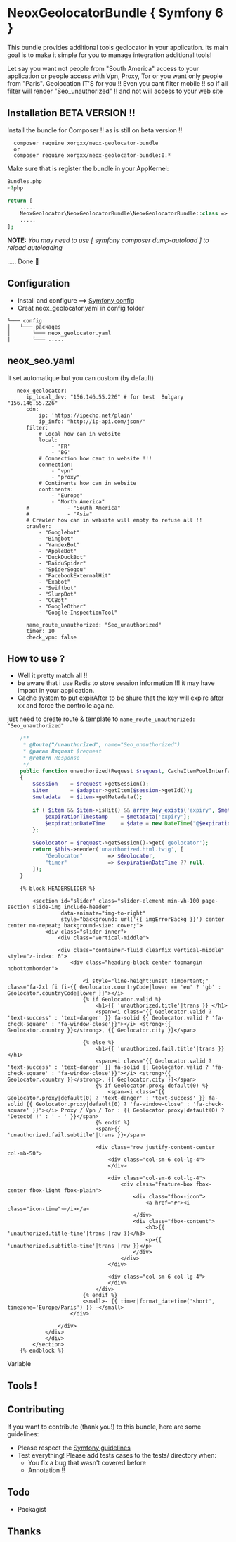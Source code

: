 # NeoxGeolocatorBundle { Symfony 6 }
This bundle provides additional tools geolocator in your application.
Its main goal is to make it simple for you to manage integration additional tools!

Let say you want not people from "South America" access to your application or people 
access with Vpn, Proxy, Tor or you want only people from "Paris". Geolocation IT'S for you !!
Even you cant filter mobile !! so if all filter will render "Seo_unauthorized" !! and not will access to your web site

## Installation BETA VERSION !!
Install the bundle for Composer !! as is still on beta version !!

````
  composer require xorgxx/neox-geolocator-bundle
  or 
  composer require xorgxx/neox-geolocator-bundle:0.*
````

Make sure that is register the bundle in your AppKernel:
```php
Bundles.php
<?php

return [
    .....
    NeoxGeolocator\NeoxGeolocatorBundle\NeoxGeolocatorBundle::class => ['all' => true],
    .....
];
```

**NOTE:** _You may need to use [ symfony composer dump-autoload ] to reload autoloading_

 ..... Done 🎈

## Configuration
* Install and configure  ==> [Symfony config](https://symfony.com/doc/current/notifier.html#installation)
* Creat neox_geolocator.yaml in config folder
```
└─── config
│   └─── packages
│       └─── neox_geolocator.yaml
|       └─── ..... 
```
## neox_seo.yaml
It set automatique but you can custom (by default)
```
   neox_geolocator:
      ip_local_dev: "156.146.55.226" # for test  Bulgary "156.146.55.226"
      cdn:
          ip: 'https://ipecho.net/plain'
          ip_info: "http://ip-api.com/json/"
      filter:
          # Local how can in website
          local:
              - 'FR'
              - 'BG'
          # Connection how cant in website !!!
          connection:
              - "vpn"
              - "proxy"
          # Continents how can in website
          continents:
              - "Europe"
              - "North America"
      #            - "South America"
      #            - "Asia"
      # Crawler how can in website will empty to refuse all !!
      crawler:
          - "Googlebot"
          - "Bingbot"
          - "YandexBot"
          - "AppleBot"
          - "DuckDuckBot"
          - "BaiduSpider"
          - "SpiderSogou"
          - "FacebookExternalHit"
          - "Exabot"
          - "Swiftbot"
          - "SlurpBot"
          - "CCBot"
          - "GoogleOther"
          - "Google-InspectionTool"
        
      name_route_unauthorized: "Seo_unauthorized"
      timer: 10
      check_vpn: false
```
## How to use ?
 * Well it pretty match all !!
 * be aware that i use Redis to store session information !!! it may have impact in your application.
 * Cache system to put expirAfter to be shure that the key will expire after xx and force the controlle againe.

just need to create route & template to `name_route_unauthorized: "Seo_unauthorized"`
````php
    /**
     * @Route("/unauthorized", name="Seo_unauthorized")
     * @param Request $request
     * @return Response
     */
    public function unauthorized(Request $request, CacheItemPoolInterface  $adapter): Response
    {
        $session    = $request->getSession();
        $item       = $adapter->getItem($session->getId());
        $metadata   = $item->getMetadata();
        
        if ( $item && $item->isHit() && array_key_exists('expiry', $metadata)) {
            $expirationTimestamp    = $metadata['expiry'];
            $expirationDateTime     = $date = new DateTime("@$expirationTimestamp");
        };
        
        $Geolocator = $request->getSession()->get('geolocator');
        return $this->render('unauthorized.html.twig', [
            "Geolocator"        => $Geolocator,
            "timer"             => $expirationDateTime ?? null,
        ]);
    }
````

````twig
    {% block HEADERSLIDER %}
    
        <section id="slider" class="slider-element min-vh-100 page-section slide-img include-header"
                 data-animate="img-to-right"
                 style="background: url('{{ imgErrorBackg }}') center center no-repeat; background-size: cover;">
            <div class="slider-inner">
                <div class="vertical-middle">
    
                <div class="container-fluid clearfix vertical-middle" style="z-index: 6">
                    <div class="heading-block center topmargin nobottomborder">
    
                        <i style="line-height:unset !important;"  class="fa-2xl fi fi-{{ Geolocator.countryCode|lower == 'en' ? 'gb' : Geolocator.countryCode|lower }}"></i>
                        {% if Geolocator.valid %}
                            <h1>{{ 'unauthorized.title'|trans }} </h1>
                            <span><i class="{{ Geolocator.valid ? 'text-success' : 'text-danger' }} fa-solid {{ Geolocator.valid ? 'fa-check-square' : 'fa-window-close'}}"></i> <strong>{{ Geolocator.country }}</strong>, {{ Geolocator.city }}</span>
    
                        {% else %}
                            <h1>{{ 'unauthorized.fail.title'|trans }} </h1>
                            <span><i class="{{ Geolocator.valid ? 'text-success' : 'text-danger' }} fa-solid {{ Geolocator.valid ? 'fa-check-square' : 'fa-window-close'}}"></i> <strong>{{ Geolocator.country }}</strong>, {{ Geolocator.city }}</span>
                            {% if Geolocator.proxy|default(0) %}
                                <span><i class="{{ Geolocator.proxy|default(0) ? 'text-danger' : 'text-success' }} fa-solid {{ Geolocator.proxy|default(0) ? 'fa-window-close' : 'fa-check-square' }}"></i> Proxy / Vpn / Tor : {{ Geolocator.proxy|default(0) ? 'Detecté !' : ' - ' }}</span>
                            {% endif %}
                            <span>{{ 'unauthorized.fail.subtitle'|trans }}</span>
    
                            <div class="row justify-content-center col-mb-50">
                                <div class="col-sm-6 col-lg-4">
                                </div>
    
                                <div class="col-sm-6 col-lg-4">
                                    <div class="feature-box fbox-center fbox-light fbox-plain">
                                        <div class="fbox-icon">
                                            <a href="#"><i class="icon-time"></i></a>
                                        </div>
                                        <div class="fbox-content">
                                            <h3>{{ 'unauthorized.title-time'|trans |raw }}</h3>
                                            <p>{{ 'unauthorized.subtitle-time'|trans |raw }}</p>
                                        </div>
                                    </div>
                                </div>
    
                                <div class="col-sm-6 col-lg-4">
                                </div>
                            </div>
                        {% endif %}
                        <small>- {{ timer|format_datetime('short', timezone='Europe/Paris') }} -</small>
                    </div>
    
                </div>   
            </div>
            </div>
        </section>
    {% endblock %}
````

Variable 

## Tools !


## Contributing
If you want to contribute \(thank you!\) to this bundle, here are some guidelines:

* Please respect the [Symfony guidelines](http://symfony.com/doc/current/contributing/code/standards.html)
* Test everything! Please add tests cases to the tests/ directory when:
    * You fix a bug that wasn't covered before
    * Annotation !!
## Todo
* Packagist

## Thanks